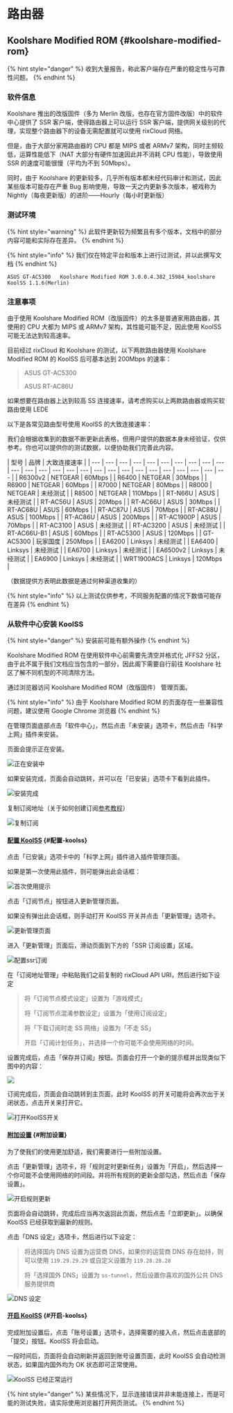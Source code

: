 # 路由器

## Koolshare Modified ROM {#koolshare-modified-rom}

{% hint style="danger" %}
收到大量报告，称此客户端存在严重的稳定性与可靠性问题。
{% endhint %}

### 软件信息

Koolshare 推出的改版固件（多为 Merlin 改版，也存在官方固件改版）中的软件中心提供了 SSR 客户端，使得路由器上可以运行 SSR 客户端，提供网关级别的代理，实现整个路由器下的设备无需配置就可以使用 rixCloud 网络。

但是，由于大部分家用路由器的 CPU 都是 MIPS 或者 ARMv7 架构，同时主频较低，运算性能低下（NAT 大部分有硬件加速因此并不消耗 CPU 性能），导致使用 SSR 的速度可能很慢（平均为不到 50Mbps）。

同时，由于 Koolshare 的更新较多，几乎所有版本都未经代码审计和测试，因此某些版本可能存在严重 Bug 影响使用，导致一天之内更新多次版本，被戏称为 Nightly（每夜更新版）的进阶——Hourly（每小时更新版）

### 测试环境

{% hint style="warning" %}
此软件更新较为频繁且有多个版本，文档中的部分内容可能和实际存在差异。
{% endhint %}

{% hint style="info" %}
我们仅在特定平台和版本上进行过测试，并以此撰写文档
{% endhint %}

`ASUS GT-AC5300  
Koolshare Modified ROM 3.0.0.4.382_15984_koolshare  
KoolSS 1.1.6(Merlin)`

### 注意事项

由于使用 Koolshare Modified ROM（改版固件）的太多是普通家用路由器，其使用的 CPU 大都为 MIPS 或 ARMv7 架构，其性能可能不足，因此使用 KoolSS 可能无法达到较高速率。

目前经过 rixCloud 和 Koolshare 的测试，以下两款路由器使用 Koolshare Modified ROM 的 KoolSS 后可基本达到 200Mbps 的速率：

> ASUS GT-AC5300
>
> ASUS RT-AC86U

如果想要在路由器上达到较高 SS 连接速率，请考虑购买以上两款路由器或购买软路由使用 LEDE

以下是各常见路由型号使用 KoolSS 的大致连接速率：

我们会根据收集到的数据不断更新此表格，但用户提供的数据本身未经验证，仅供参考。你也可以提供你的测试数据，以便协助我们完善此内容。

| 型号 | 品牌 | 大致连接速率 |
| --- | --- | --- | --- | --- | --- | --- | --- | --- | --- | --- | --- | --- | --- | --- | --- | --- | --- | --- | --- | --- | --- | --- | --- | --- | --- |
| R6300v2 | NETGEAR | 60Mbps |
| R6400 | NETGEAR | 30Mbps |
| R6900 | NETGEAR | 60Mbps |
| R7000 | NETGEAR | 80Mbps |
| R8000 | NETGEAR | 未经测试 |
| R8500 | NETGEAR | 110Mbps |
| RT-N66U | ASUS | 未经测试 |
| RT-AC56U | ASUS | 20Mbps |
| RT-AC66U | ASUS | 30Mbps |
| RT-AC68U | ASUS | 60Mbps |
| RT-AC87U | ASUS | 70Mbps |
| RT-AC88U | ASUS | 100Mbps |
| RT-AC86U | ASUS | 200Mbps |
| RT-AC1900P | ASUS | 70Mbps |
| RT-AC3100 | ASUS | 未经测试 |
| RT-AC3200 | ASUS | 未经测试 |
| RT-AC66U-B1 | ASUS | 60Mbps |
| RT-AC5300 | ASUS | 120Mbps |
| GT-AC5300 | 玩家国度 | 250Mbps |
| EA6200 | Linksys | 未经测试 |
| EA6400 | Linksys | 未经测试 |
| EA6700 | Linksys | 未经测试 |
| EA6500v2 | Linksys | 未经测试 |
| EA6900 | Linksys | 未经测试 |
| WRT1900ACS | Linksys | 120Mbps |

（数据提供方表明此数据是通过何种渠道收集的）

{% hint style="info" %}
以上测试仅供参考，不同服务配置的情况下数值可能存在差异
{% endhint %}

### 从软件中心安装 KoolSS

{% hint style="danger" %}
安装前可能有额外操作
{% endhint %}

Koolshare Modified ROM 在使用软件中心前需要先清空并格式化 JFFS2 分区，由于此不属于我们文档应当包含的一部分，因此阁下需要自行前往 Koolshare 社区了解不同机型的不同清除方法。

通过浏览器访问 Koolshare Modified ROM（改版固件） 管理页面。

{% hint style="info" %}
由于 Koolshare Modified ROM 的页面存在一些兼容性问题，建议使用 Google Chrome 浏览器
{% endhint %}

在管理页面底部点击「软件中心」，然后点击「未安装」选项卡，然后点击「科学上网」插件来安装。



页面会提示正在安装。

![&#x6B63;&#x5728;&#x5B89;&#x88C5;&#x4E2D;](https://rixcloud-1255365801.file.myqcloud.com/image/dx00y.png)

如果安装完成，页面会自动跳转，并可以在「已安装」选项卡下看到此插件。

![&#x5B89;&#x88C5;&#x5B8C;&#x6210;](https://rixcloud-1255365801.file.myqcloud.com/image/spv3m.png)

  
复制订阅地址（关于如何创建订阅[参考教程](https://doc.biwcloud.com/windows#chuang-jian-ding-yue-lian-jie)）

![&#x590D;&#x5236;&#x8BA2;&#x9605;](.gitbook/assets/image%20%2824%29.png)

#### [配置 KoolSS](https://docs.rixcloud.us/Routers/Merlin/Guides/?id=%e9%85%8d%e7%bd%ae-koolss) {#配置-koolss}

点击「已安装」选项卡中的「科学上网」插件进入插件管理页面。

如果是第一次使用此插件，则可能弹出此会话框：

![&#x9996;&#x6B21;&#x4F7F;&#x7528;&#x63D0;&#x793A;](https://rixcloud-1255365801.file.myqcloud.com/image/xw3x7.png)

点击「订阅节点」按钮进入更新管理页面。

如果没有弹出此会话框，则手动打开 KoolSS 开关并点击「更新管理」选项卡。

![&#x66F4;&#x65B0;&#x7BA1;&#x7406;&#x9875;&#x9762;](https://rixcloud-1255365801.file.myqcloud.com/image/4t8kw.png)

进入「更新管理」页面后，滑动页面到下方的「SSR 订阅设置」区域。

![&#x914D;&#x7F6E;ssr&#x8BA2;&#x9605;](.gitbook/assets/image%20%2813%29.png)

在「订阅地址管理」中粘贴我们之前复制的 rixCloud API URI，然后进行如下设定

> 将「订阅节点模式设定」设置为「游戏模式」
>
> 将「订阅节点混淆参数设定」设置为「使用订阅设定」
>
> 将「下载订阅时走 SS 网络」设置为「不走 SS」
>
> 开启「订阅计划任务」，并选择一个你可能不会使用网络的时间。

设置完成后，点击「保存并订阅」按钮。页面会打开一个新的提示框并出现类似下图中的内容：

![](.gitbook/assets/image%20%2816%29.png)

订阅完成后，页面会自动跳转到主页面，此时 KoolSS 的开关可能将会再次出于关闭状态，点击开关来打开它。

![&#x6253;&#x5F00;KoolSS&#x5F00;&#x5173;](.gitbook/assets/image.png)

#### [附加设置](https://docs.rixcloud.us/Routers/Merlin/Guides/?id=%e9%99%84%e5%8a%a0%e8%ae%be%e7%bd%ae) {#附加设置}

为了使我们的使用更加舒适，我们需要进行一些附加设置。

点击「更新管理」选项卡，将「规则定时更新任务」设置为「开启」，然后选择一个你可能不会使用网络的时间段。并将所有规则的更新全部勾选，然后点击「保存设置」。

![&#x5F00;&#x542F;&#x89C4;&#x5219;&#x66F4;&#x65B0;](https://rixcloud-1255365801.file.myqcloud.com/image/7pfas.png)

页面将会自动跳转，完成后应当再次返回此页面，然后点击「立即更新」。以确保 KoolSS 已经获取到最新的规则。

点击「DNS 设定」选项卡，然后进行以下设定：

> 将选择国内 DNS 设置为运营商 DNS，如果你的运营商 DNS 存在劫持，则可以使用 `119.29.29.29` 或自定义设置为 `119.28.28.28`
>
> 将「选择国外 DNS」设置为 `ss-tunnel`，然后设置你喜欢的国外公共 DNS 服务提供商

![DNS &#x8BBE;&#x5B9A;](https://rixcloud-1255365801.file.myqcloud.com/image/1z7ik.png)

#### [开启 KoolSS](https://docs.rixcloud.us/Routers/Merlin/Guides/?id=%e5%bc%80%e5%90%af-koolss) {#开启-koolss}

完成附加设置后，点击「账号设置」选项卡，选择需要的接入点，然后点击底部的「提交」按钮。KoolSS 将会启动。

一段时间后，页面将会自动刷新并返回到账号设置页面，此时 KoolSS 会自动检测状态，如果国内国外均为 OK 状态即可正常使用。

![KoolSS &#x5DF2;&#x7ECF;&#x6B63;&#x5E38;&#x8FD0;&#x884C;](https://rixcloud-1255365801.file.myqcloud.com/image/wxhxb.png)

{% hint style="danger" %}
某些情况下，显示连接错误并非未能连接上，而是可能的测试失败，请实际使用浏览器打开网页测试。
{% endhint %}

